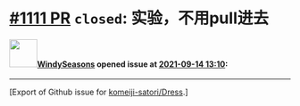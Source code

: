 # [\#1111 PR](https://github.com/komeiji-satori/Dress/pull/1111) `closed`: 实验，不用pull进去

#### <img src="https://avatars.githubusercontent.com/u/36540655?u=528d5da19d2a77aa62c5b872d8c0365aef4c7a59&v=4" width="50">[WindySeasons](https://github.com/WindySeasons) opened issue at [2021-09-14 13:10](https://github.com/komeiji-satori/Dress/pull/1111):






-------------------------------------------------------------------------------



[Export of Github issue for [komeiji-satori/Dress](https://github.com/komeiji-satori/Dress).]
